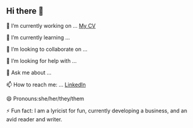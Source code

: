 ## Hi there 👋


<!--**kathylam204/kathylam204** is a ✨ _special_ ✨ repository because its `README.md` (this file) appears on your GitHub profile.

Here are some ideas to get you started:-->

🔭 I’m currently working on ...
     <a href="[https://kathylam204.github.io/]">My CV</a>

🌱 I’m currently learning ...

👯 I’m looking to collaborate on ...

🤔 I’m looking for help with ...

💬 Ask me about ...

📫 How to reach me: ...
      <a href="[https://www.linkedin.com/in/klam204/]">LinkedIn</a>

😄 Pronouns:she/her/they/them

⚡ Fun fact:
      I am a lyricist for fun, currently developing a business, and an avid reader and writer.
